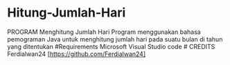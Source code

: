 # Hitung-Jumlah-Hari
PROGRAM Menghitung Jumlah Hari  Program menggunakan bahasa pemograman Java untuk menghitung jumlah hari pada suatu bulan di tahun yang ditentukan  #Requirements  Microsoft Visual Studio code   # CREDITS  Ferdialwan24 [https://github.com/Ferdialwan24]

